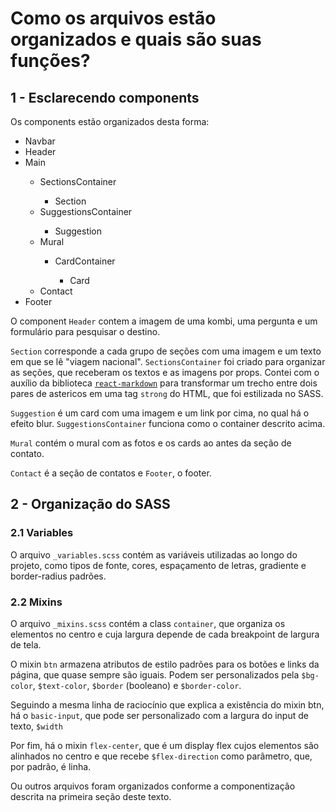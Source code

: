 # Como os arquivos estão organizados e quais são suas funções?

## 1 - Esclarecendo components

Os components estão organizados desta forma:

<ul>
    <li>Navbar</li>
    <li>Header</li>
    <li>Main</li>
    <ul>
        <li>SectionsContainer</li>
        <ul><li>Section</li></ul>
        <li>SuggestionsContainer</li>
        <ul><li>Suggestion</li></ul>
        <li>Mural</li>
        <ul><li>CardContainer</li></ul>
        <ul><ul><li>Card</li></ul></ul>
        <li>Contact</li>
    </ul>
    <li>Footer</li>
</ul>

O component `Header` contem a imagem de uma kombi, uma pergunta e um formulário para pesquisar o destino.

`Section` corresponde a cada grupo de seções com uma imagem e um texto em que se lê "viagem nacional". `SectionsContainer` foi criado para organizar as seções, que receberam os textos e as imagens por props. Contei com o auxílio da biblioteca <a href="https://www.npmjs.com/package/react-markdown">`react-markdown`</a> para transformar um trecho entre dois pares de astericos em uma tag `strong` do HTML, que foi estilizada no SASS.

`Suggestion` é um card com uma imagem e um link por cima, no qual há o efeito blur. `SuggestionsContainer` funciona como o container descrito acima.

`Mural` contém o mural com as fotos e os cards ao antes da seção de contato.

`Contact` é a seção de contatos e `Footer`, o footer.

## 2 - Organização do SASS
### 2.1 Variables
O arquivo `_variables.scss` contém as variáveis utilizadas ao longo do projeto, como tipos de fonte, cores, espaçamento de letras, gradiente e border-radius padrões.

### 2.2 Mixins
O arquivo `_mixins.scss` contém a class `container`, que organiza os elementos no centro e cuja largura depende de cada breakpoint de largura de tela.

O mixin `btn` armazena atributos de estilo padrões para os botões e links da página, que quase sempre são iguais. Podem ser personalizados pela `$bg-color`, `$text-color`, `$border` (booleano) e `$border-color`.

Seguindo a mesma linha de raciocínio que explica a existência do mixin btn, há o `basic-input`, que pode ser personalizado com a largura do input de texto, `$width`

Por fim, há o mixin `flex-center`, que é um display flex cujos elementos são alinhados no centro e que recebe `$flex-direction` como parâmetro, que, por padrão, é linha.

Ou outros arquivos foram organizados conforme a componentização descrita na primeira seção deste texto.
